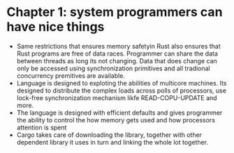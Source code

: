 # Chapter 1: system programmers can have nice things

- Same restrictions that ensures memory safetyin Rust also ensures that Rust programs are free of data races. Programmer can share the data between threads as long its not changing. Data that does
change can only be accessed using synchronization primitives and all tradional concurrency premitives are available.
- Language is designed to exploting the abilities of multicore machines. Its designed to distribute the complex loads across polls of processors, use lock-free synchronization mechanism likfe READ-COPU-UPDATE and more.
- The language is designed with efficient defaults and gives programmer the ability to control the how memory gets used and how processors attention is spent
- Cargo takes care of downloading the library, together with other dependent library it uses in turn and linking the whole lot together.
